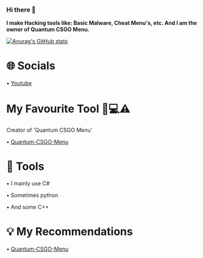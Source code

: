### Hi there 👋

**I make Hacking tools like: Basic Malware, Cheat Menu's, etc. And I am the owner of Quantum CSGO Menu.**

[![Anurag's GitHub stats](https://github-readme-stats.vercel.app/api?username=MavenCoding157&show_icons=true&theme=dark)](https://github.com/anuraghazra/github-readme-stats)

# **🌐 Socials**
• [Youtube](https://www.youtube.com/channel/UCkP2YjZfvZIfArYbAUyRLsg)

# **My Favourite Tool 👾💻⚠️**
Creator of 'Quantum CSGO Menu'

• [Quantum-CSGO-Menu](https://github.com/MavenCoding157/Quantum-CSGO-Menu)

# **🔨 Tools**
• I mainly use C#

• Sometimes python

• And some C++

# **💡 My Recommendations**

• [Quantum-CSGO-Menu](https://github.com/MavenCoding157/Quantum-CSGO-Menu)



